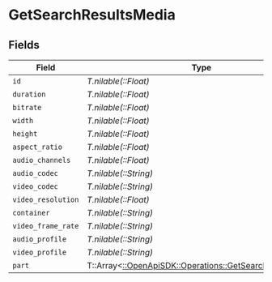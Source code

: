 # GetSearchResultsMedia


## Fields

| Field                                                                                                       | Type                                                                                                        | Required                                                                                                    | Description                                                                                                 | Example                                                                                                     |
| ----------------------------------------------------------------------------------------------------------- | ----------------------------------------------------------------------------------------------------------- | ----------------------------------------------------------------------------------------------------------- | ----------------------------------------------------------------------------------------------------------- | ----------------------------------------------------------------------------------------------------------- |
| `id`                                                                                                        | *T.nilable(::Float)*                                                                                        | :heavy_minus_sign:                                                                                          | N/A                                                                                                         | 26610                                                                                                       |
| `duration`                                                                                                  | *T.nilable(::Float)*                                                                                        | :heavy_minus_sign:                                                                                          | N/A                                                                                                         | 6612628                                                                                                     |
| `bitrate`                                                                                                   | *T.nilable(::Float)*                                                                                        | :heavy_minus_sign:                                                                                          | N/A                                                                                                         | 4751                                                                                                        |
| `width`                                                                                                     | *T.nilable(::Float)*                                                                                        | :heavy_minus_sign:                                                                                          | N/A                                                                                                         | 1916                                                                                                        |
| `height`                                                                                                    | *T.nilable(::Float)*                                                                                        | :heavy_minus_sign:                                                                                          | N/A                                                                                                         | 796                                                                                                         |
| `aspect_ratio`                                                                                              | *T.nilable(::Float)*                                                                                        | :heavy_minus_sign:                                                                                          | N/A                                                                                                         | 2.35                                                                                                        |
| `audio_channels`                                                                                            | *T.nilable(::Float)*                                                                                        | :heavy_minus_sign:                                                                                          | N/A                                                                                                         | 6                                                                                                           |
| `audio_codec`                                                                                               | *T.nilable(::String)*                                                                                       | :heavy_minus_sign:                                                                                          | N/A                                                                                                         | aac                                                                                                         |
| `video_codec`                                                                                               | *T.nilable(::String)*                                                                                       | :heavy_minus_sign:                                                                                          | N/A                                                                                                         | hevc                                                                                                        |
| `video_resolution`                                                                                          | *T.nilable(::Float)*                                                                                        | :heavy_minus_sign:                                                                                          | N/A                                                                                                         | 1080                                                                                                        |
| `container`                                                                                                 | *T.nilable(::String)*                                                                                       | :heavy_minus_sign:                                                                                          | N/A                                                                                                         | mkv                                                                                                         |
| `video_frame_rate`                                                                                          | *T.nilable(::String)*                                                                                       | :heavy_minus_sign:                                                                                          | N/A                                                                                                         | 24p                                                                                                         |
| `audio_profile`                                                                                             | *T.nilable(::String)*                                                                                       | :heavy_minus_sign:                                                                                          | N/A                                                                                                         | lc                                                                                                          |
| `video_profile`                                                                                             | *T.nilable(::String)*                                                                                       | :heavy_minus_sign:                                                                                          | N/A                                                                                                         | main 10                                                                                                     |
| `part`                                                                                                      | T::Array<[::OpenApiSDK::Operations::GetSearchResultsPart](../../models/operations/getsearchresultspart.md)> | :heavy_minus_sign:                                                                                          | N/A                                                                                                         |                                                                                                             |